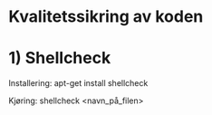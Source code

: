 # Kvalitetssikring av koden

# 1) Shellcheck
 Installering: apt-get install shellcheck 
 
 Kjøring: shellcheck <navn_på_filen>

